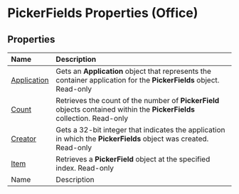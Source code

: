 
# PickerFields Properties (Office)

## Properties



|**Name**|**Description**|
|:-----|:-----|
| [Application](a7020c4b-2b37-d0b7-92a6-927b4d96daa6.md)|Gets an  **Application** object that represents the container application for the **PickerFields** object. Read-only|
| [Count](7f994f90-4870-cae8-d7bf-99f48dd08ba1.md)|Retrieves the count of the number of  **PickerField** objects contained within the **PickerFields** collection. Read-only|
| [Creator](864bc080-9e27-1ba2-eb11-76b7a94fba34.md)|Gets a 32-bit integer that indicates the application in which the  **PickerFields** object was created. Read-only|
| [Item](f4336206-b8d0-d329-96a5-e9c4c210796f.md)|Retrieves a  **PickerField** object at the specified index. Read-only|
|Name|Description|
